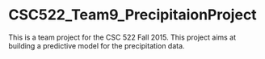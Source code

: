 # CSC522_Team9_PrecipitaionProject
This is a team project for the CSC 522 Fall 2015. This project aims at building a predictive model for the precipitation data.
